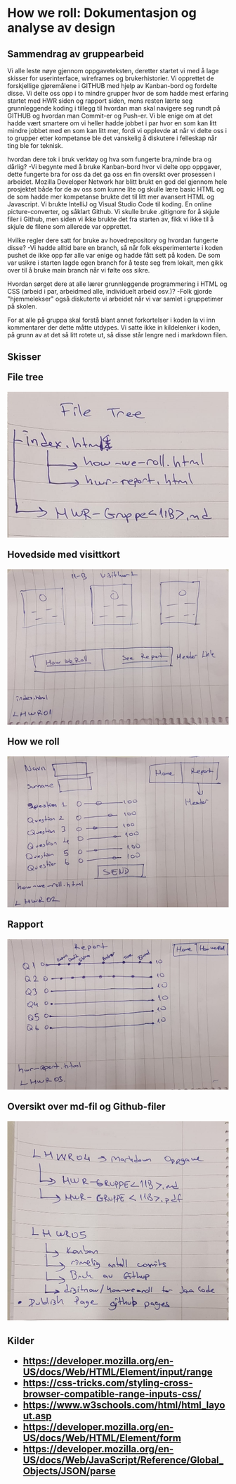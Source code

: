 <h1> How we roll: Dokumentasjon og analyse av design
  <h2> Sammendrag av gruppearbeid </h2>

<p> Vi alle leste nøye gjennom oppgaveteksten, deretter startet vi med å lage skisser for userinterface, wireframes og brukerhistorier. Vi opprettet de forskjellige gjøremålene i GITHUB med hjelp av Kanban-bord og fordelte disse. Vi delte oss opp i to mindre grupper hvor de som hadde mest erfaring startet med HWR siden og rapport siden, mens resten lærte seg grunnleggende koding i tillegg til hvordan man skal navigere seg rundt på GITHUB og hvordan man Commit-er og Push-er. Vi ble enige om at det hadde vært smartere om vi heller hadde jobbet i par hvor en som kan litt mindre jobbet med en som kan litt mer, fordi vi opplevde at når vi delte oss i to grupper etter kompetanse ble det vanskelig å diskutere i felleskap når ting ble for teknisk.

hvordan dere tok i bruk verktøy og hva som fungerte bra,minde bra og dårlig?
-Vi begynte med å bruke Kanban-bord hvor vi delte opp oppgaver, dette fungerte bra for oss da det ga oss en fin oversikt over prosessen i arbeidet. Mozilla Developer Network har blitt brukt en god del gjennom hele prosjektet både for de av oss som kunne lite og skulle lære basic HTML og de som hadde mer kompetanse brukte det til litt mer avansert HTML og Javascript. Vi brukte IntelliJ og Visual Studio Code til koding. En online picture-converter, og såklart Github. Vi skulle bruke .gitignore for å skjule filer i Github, men siden vi ikke brukte det fra starten av, fikk vi ikke til å skjule de filene som allerede var opprettet.

Hvilke regler dere satt for bruke av hovedrepository og hvordan fungerte disse?
-Vi hadde alltid bare en branch, så når folk eksperimenterte i koden pushet de ikke opp før alle var enige og hadde fått sett på koden. De som var usikre i starten lagde egen branch for å teste seg frem lokalt, men gikk over til å bruke main branch når vi følte oss sikre. 

Hvordan sørget dere at alle lærer grunnleggende programmering i HTML og CSS (arbeid i par, arbeidmed alle, individuelt arbeid osv.)?
-Folk gjorde "hjemmelekser" også diskuterte vi arbeidet når vi var samlet i gruppetimer på skolen.

For at alle på gruppa skal forstå blant annet forkortelser i koden la vi inn kommentarer der dette måtte utdypes. Vi satte ikke in kildelenker i koden, på grunn av at det så litt rotete ut, så disse står lengre ned i markdown filen.



<h2> Skisser

<p> File tree

![File tree](bilder/filetree.jpg)

Hovedside med visittkort

![LHWR01](bilder/lhwr01.jpg)

How we roll

![LHWR02](bilder/lhwr02.jpg)

Rapport

![LHWR03](bilder/lhwr03.jpg)

Oversikt over md-fil og Github-filer

![LHWR04](bilder/lhwr04.jpg)

<h2> Kilder

- https://developer.mozilla.org/en-US/docs/Web/HTML/Element/input/range
- https://css-tricks.com/styling-cross-browser-compatible-range-inputs-css/
- https://www.w3schools.com/html/html_layout.asp
- https://developer.mozilla.org/en-US/docs/Web/HTML/Element/form
- https://developer.mozilla.org/en-US/docs/Web/JavaScript/Reference/Global_Objects/JSON/parse

